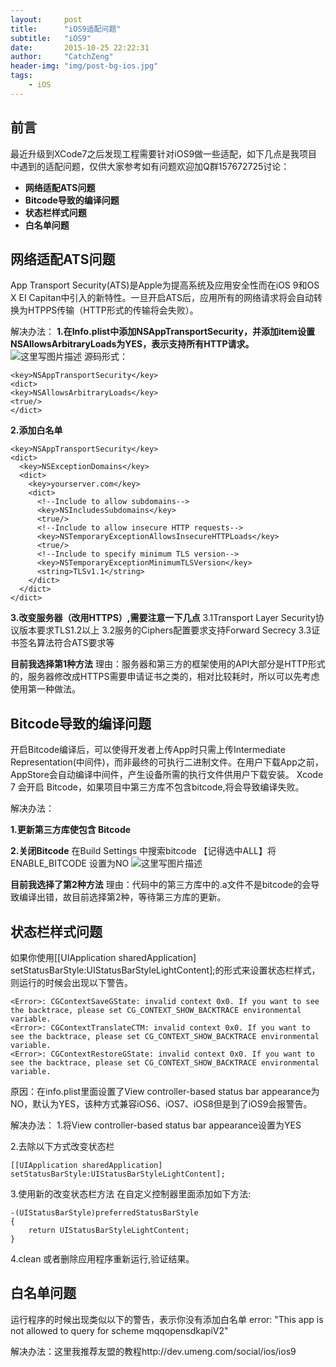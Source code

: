 ```yaml
---
layout:     post
title:      "iOS9适配问题"
subtitle:   "iOS9"
date:       2015-10-25 22:22:31
author:     "CatchZeng"
header-img: "img/post-bg-ios.jpg"
tags:
    - iOS
---
```

<span id="busuanzi_container_page_pv"></span>

## 前言
最近升级到XCode7之后发现工程需要针对iOS9做一些适配，如下几点是我项目中遇到的适配问题，仅供大家参考如有问题欢迎加Q群157672725讨论：

- **网络适配ATS问题**
- **Bitcode导致的编译问题**
- **状态栏样式问题**
- **白名单问题**


## 网络适配ATS问题
   App Transport Security(ATS)是Apple为提高系统及应用安全性而在iOS 9和OS X EI Capitan中引入的新特性。一旦开启ATS后，应用所有的网络请求将会自动转换为HTPPS传输（HTTP形式的传输将会失败）。
   
解决办法：
**1.在Info.plist中添加NSAppTransportSecurity，并添加item设置NSAllowsArbitraryLoads为YES，表示支持所有HTTP请求。**
![这里写图片描述](http://img.blog.csdn.net/20150921211459160)
源码形式：

```
<key>NSAppTransportSecurity</key>
<dict>
<key>NSAllowsArbitraryLoads</key>
<true/>
</dict>
```
**2.添加白名单**

```
<key>NSAppTransportSecurity</key>
<dict>
  <key>NSExceptionDomains</key>
  <dict>
    <key>yourserver.com</key>
    <dict>
      <!--Include to allow subdomains-->
      <key>NSIncludesSubdomains</key>
      <true/>
      <!--Include to allow insecure HTTP requests-->
      <key>NSTemporaryExceptionAllowsInsecureHTTPLoads</key>
      <true/>
      <!--Include to specify minimum TLS version-->
      <key>NSTemporaryExceptionMinimumTLSVersion</key>
      <string>TLSv1.1</string>
    </dict>
  </dict>
</dict>
```
**3.改变服务器（改用HTTPS）,需要注意一下几点**
3.1Transport Layer Security协议版本要求TLS1.2以上
3.2服务的Ciphers配置要求支持Forward Secrecy
3.3证书签名算法符合ATS要求等

**目前我选择第1种方法**
理由：服务器和第三方的框架使用的API大部分是HTTP形式的，服务器修改成HTTPS需要申请证书之类的，相对比较耗时，所以可以先考虑使用第一种做法。


## Bitcode导致的编译问题
开启Bitcode编译后，可以使得开发者上传App时只需上传Intermediate Representation(中间件)，而非最终的可执行二进制文件。在用户下载App之前，AppStore会自动编译中间件，产生设备所需的执行文件供用户下载安装。
Xcode 7 会开启 Bitcode，如果项目中第三方库不包含bitcode,将会导致编译失败。

解决办法：

**1.更新第三方库使包含 Bitcode** 

**2.关闭Bitcode**
在Build Settings 中搜索bitcode 【记得选中ALL】将ENABLE_BITCODE 设置为NO
![这里写图片描述](http://img.blog.csdn.net/20150921214049103)

**目前我选择了第2种方法**
理由：代码中的第三方库中的.a文件不是bitcode的会导致编译出错，故目前选择第2种，等待第三方库的更新。

## 状态栏样式问题
如果你使用[[UIApplication sharedApplication] setStatusBarStyle:UIStatusBarStyleLightContent];的形式来设置状态栏样式，则运行的时候会出现以下警告。

```
<Error>: CGContextSaveGState: invalid context 0x0. If you want to see the backtrace, please set CG_CONTEXT_SHOW_BACKTRACE environmental variable.
<Error>: CGContextTranslateCTM: invalid context 0x0. If you want to see the backtrace, please set CG_CONTEXT_SHOW_BACKTRACE environmental variable.
<Error>: CGContextRestoreGState: invalid context 0x0. If you want to see the backtrace, please set CG_CONTEXT_SHOW_BACKTRACE environmental variable.
```

原因：在info.plist里面设置了View controller-based status bar appearance为NO，默认为YES，该种方式兼容iOS6、iOS7、iOS8但是到了iOS9会报警告。

解决办法：
1.将View controller-based status bar appearance设置为YES

2.去除以下方式改变状态栏

```
[[UIApplication sharedApplication] setStatusBarStyle:UIStatusBarStyleLightContent];
```
3.使用新的改变状态栏方法
在自定义控制器里面添加如下方法:

```
-(UIStatusBarStyle)preferredStatusBarStyle
{
    return UIStatusBarStyleLightContent;
}
```
4.clean 或者删除应用程序重新运行,验证结果。


## 白名单问题
运行程序的时候出现类似以下的警告，表示你没有添加白名单
error: "This app is not allowed to query for scheme mqqopensdkapiV2"

解决办法：这里我推荐友盟的教程http://dev.umeng.com/social/ios/ios9
